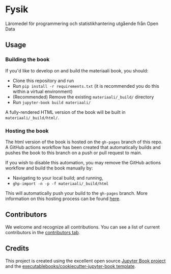# Fysik

Läromedel för programmering och statistikhantering utgående från Open Data

## Usage

### Building the book

If you'd like to develop on and build the materiaali book, you should:

- Clone this repository and run
- Run `pip install -r requirements.txt` (it is recommended you do this within a virtual environment)
- (Recommended) Remove the existing `materiaali/_build/` directory
- Run `jupyter-book build materiaali/`

A fully-rendered HTML version of the book will be built in `materiaali/_build/html/`.

### Hosting the book

The html version of the book is hosted on the `gh-pages` branch of this repo. A GitHub actions workflow has been created that automatically builds and pushes the book to this branch on a push or pull request to main.

If you wish to disable this automation, you may remove the GitHub actions workflow and build the book manually by:

- Navigating to your local build; and running,
- `ghp-import -n -p -f materiaali/_build/html`

This will automatically push your build to the `gh-pages` branch. More information on this hosting process can be found [here](https://jupyterbook.org/publish/gh-pages.html#manually-host-your-book-with-github-pages).

## Contributors

We welcome and recognize all contributions. You can see a list of current contributors in the [contributors tab](https://github.com/JuhaTeuho/materiaali/graphs/contributors).

## Credits

This project is created using the excellent open source [Jupyter Book project](https://jupyterbook.org/) and the [executablebooks/cookiecutter-jupyter-book template](https://github.com/executablebooks/cookiecutter-jupyter-book).
